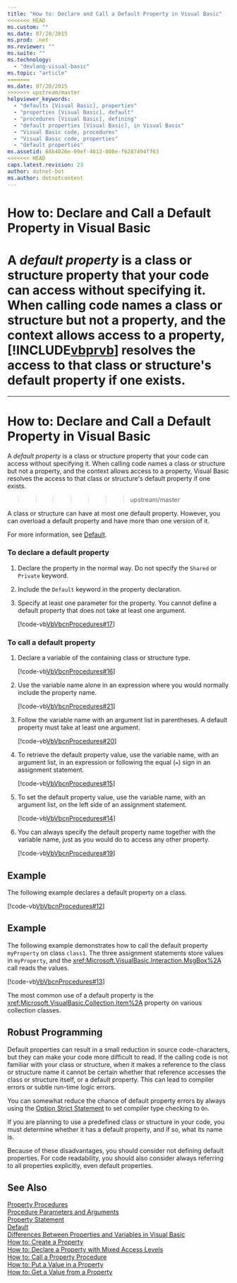 ```yaml
---
title: "How to: Declare and Call a Default Property in Visual Basic"
<<<<<<< HEAD
ms.custom: ""
ms.date: 07/20/2015
ms.prod: .net
ms.reviewer: ""
ms.suite: ""
ms.technology: 
  - "devlang-visual-basic"
ms.topic: "article"
=======
ms.date: 07/20/2015
>>>>>>> upstream/master
helpviewer_keywords: 
  - "defaults [Visual Basic], properties"
  - "properties [Visual Basic], default"
  - "procedures [Visual Basic], defining"
  - "default properties [Visual Basic], in Visual Basic"
  - "Visual Basic code, procedures"
  - "Visual Basic code, properties"
  - "default properties"
ms.assetid: 68b4026e-09ef-4613-808e-f6287494ff63
<<<<<<< HEAD
caps.latest.revision: 23
author: dotnet-bot
ms.author: dotnetcontent
---
```

# How to: Declare and Call a Default Property in Visual Basic
A *default property* is a class or structure property that your code can access without specifying it. When calling code names a class or structure but not a property, and the context allows access to a property, [!INCLUDE[vbprvb](~/includes/vbprvb-md.md)] resolves the access to that class or structure's default property if one exists.  
=======
---
# How to: Declare and Call a Default Property in Visual Basic
A *default property* is a class or structure property that your code can access without specifying it. When calling code names a class or structure but not a property, and the context allows access to a property, Visual Basic resolves the access to that class or structure's default property if one exists.  
>>>>>>> upstream/master
  
 A class or structure can have at most one default property. However, you can overload a default property and have more than one version of it.  
  
 For more information, see [Default](../../../../visual-basic/language-reference/modifiers/default.md).  
  
### To declare a default property  
  
1.  Declare the property in the normal way. Do not specify the `Shared` or `Private` keyword.  
  
2.  Include the `Default` keyword in the property declaration.  
  
3.  Specify at least one parameter for the property. You cannot define a default property that does not take at least one argument.  
  
     [!code-vb[VbVbcnProcedures#17](./codesnippet/VisualBasic/how-to-declare-and-call-a-default-property_1.vb)]  
  
### To call a default property  
  
1.  Declare a variable of the containing class or structure type.  
  
     [!code-vb[VbVbcnProcedures#16](./codesnippet/VisualBasic/how-to-declare-and-call-a-default-property_2.vb)]  
  
2.  Use the variable name alone in an expression where you would normally include the property name.  
  
     [!code-vb[VbVbcnProcedures#21](./codesnippet/VisualBasic/how-to-declare-and-call-a-default-property_3.vb)]  
  
3.  Follow the variable name with an argument list in parentheses. A default property must take at least one argument.  
  
     [!code-vb[VbVbcnProcedures#20](./codesnippet/VisualBasic/how-to-declare-and-call-a-default-property_4.vb)]  
  
4.  To retrieve the default property value, use the variable name, with an argument list, in an expression or following the equal (`=`) sign in an assignment statement.  
  
     [!code-vb[VbVbcnProcedures#15](./codesnippet/VisualBasic/how-to-declare-and-call-a-default-property_5.vb)]  
  
5.  To set the default property value, use the variable name, with an argument list, on the left side of an assignment statement.  
  
     [!code-vb[VbVbcnProcedures#14](./codesnippet/VisualBasic/how-to-declare-and-call-a-default-property_6.vb)]  
  
6.  You can always specify the default property name together with the variable name, just as you would do to access any other property.  
  
     [!code-vb[VbVbcnProcedures#19](./codesnippet/VisualBasic/how-to-declare-and-call-a-default-property_7.vb)]  
  
## Example  
 The following example declares a default property on a class.  
  
 [!code-vb[VbVbcnProcedures#12](./codesnippet/VisualBasic/how-to-declare-and-call-a-default-property_8.vb)]  
  
## Example  
 The following example demonstrates how to call the default property `myProperty` on class `class1`. The three assignment statements store values in `myProperty`, and the <xref:Microsoft.VisualBasic.Interaction.MsgBox%2A> call reads the values.  
  
 [!code-vb[VbVbcnProcedures#13](./codesnippet/VisualBasic/how-to-declare-and-call-a-default-property_9.vb)]  
  
 The most common use of a default property is the <xref:Microsoft.VisualBasic.Collection.Item%2A> property on various collection classes.  
  
## Robust Programming  
 Default properties can result in a small reduction in source code-characters, but they can make your code more difficult to read. If the calling code is not familiar with your class or structure, when it makes a reference to the class or structure name it cannot be certain whether that reference accesses the class or structure itself, or a default property. This can lead to compiler errors or subtle run-time logic errors.  
  
 You can somewhat reduce the chance of default property errors by always using the [Option Strict Statement](../../../../visual-basic/language-reference/statements/option-strict-statement.md) to set compiler type checking to `On`.  
  
 If you are planning to use a predefined class or structure in your code, you must determine whether it has a default property, and if so, what its name is.  
  
 Because of these disadvantages, you should consider not defining default properties. For code readability, you should also consider always referring to all properties explicitly, even default properties.  
  
## See Also  
 [Property Procedures](./property-procedures.md)  
 [Procedure Parameters and Arguments](./procedure-parameters-and-arguments.md)  
 [Property Statement](../../../../visual-basic/language-reference/statements/property-statement.md)  
 [Default](../../../../visual-basic/language-reference/modifiers/default.md)  
 [Differences Between Properties and Variables in Visual Basic](./differences-between-properties-and-variables.md)  
 [How to: Create a Property](./how-to-create-a-property.md)  
 [How to: Declare a Property with Mixed Access Levels](./how-to-declare-a-property-with-mixed-access-levels.md)  
 [How to: Call a Property Procedure](./how-to-call-a-property-procedure.md)  
 [How to: Put a Value in a Property](./how-to-put-a-value-in-a-property.md)  
 [How to: Get a Value from a Property](./how-to-get-a-value-from-a-property.md)
